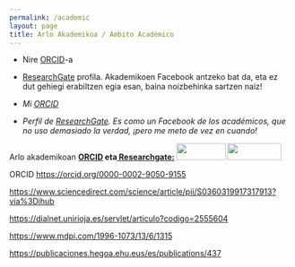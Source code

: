 ```yaml
---
permalink: /academic
layout: page
title: Arlo Akademikoa / Ámbito Académico
---
```

- Nire [ORCID](https://orcid.org/0000-0002-9050-9155)-a
- [ResearchGate](https://www.researchgate.net/profile/Izaro_Basurko) profila. Akademikoen Facebook antzeko bat da, eta ez dut gehiegi erabiltzen egia esan, baina noizbehinka sartzen naiz! 

- *Mi [ORCID](https://orcid.org/0000-0002-9050-9155)*
- *Perfil de [ResearchGate](https://www.researchgate.net/profile/Izaro_Basurko). Es como un Facebook de los académicos, que no uso demasiado la verdad, ¡pero me meto de vez en cuando!*

Arlo akademikoan
<strong><a href="https://orcid.org/0000-0002-9050-9155">ORCID</a> eta<a href="https://www.researchgate.net/profile/Izaro_Basurko"> Researchgate:</a>
<a href="https://orcid.org/0000-0002-9050-9155"><img class="aligncenter" src="https://upload.wikimedia.org/wikipedia/commons/1/14/ORCID_logo.svg" alt="" width="88" height="30" /></a>
<a href="https://www.researchgate.net/profile/Izaro_Basurko"><img class="aligncenter" src="https://upload.wikimedia.org/wikipedia/commons/a/aa/ResearchGate_Logo.png" alt="" width="96" height="30" /></a>
</strong>


ORCID
https://orcid.org/0000-0002-9050-9155


https://www.sciencedirect.com/science/article/pii/S0360319917317913?via%3Dihub

https://dialnet.unirioja.es/servlet/articulo?codigo=2555604


https://www.mdpi.com/1996-1073/13/6/1315


https://publicaciones.hegoa.ehu.eus/es/publications/437
